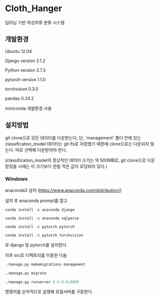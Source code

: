 # Cloth_Hanger


딥러닝 기반 여성의류 분류 시스템

## 개발환경

Ubuntu 12.04

Django version 2.1.2

Python version 3.7.3

pytorch version 1.1.0

torchvision 0.3.0

pandas 0.24.2

miniconda 개발환경 사용

## 설치방법

git clone으로 모든 데이터를 다운받는다, 단, 'management' 폴더 안에 있는 classification_model 데이터는 git lfs로 저장했기 때문에 clone으로는 다운되지 않는다. 따로 선택해 다운받아야 한다.

(classification_model의 정상적인 데이터 크기는 약 500MB로, git clone으로 다운받았을 시에는 이 크기보다 한참 작은 값이 로딩되어 있다.)

### Windows

anaconda3 설치 (https://www.anaconda.com/distribution/)

설치 후 anaconda prompt를 열고

```
conda install -c anaconda django

conda install -c anaconda sqlparse

conda install -c pytorch pytorch

conda install -c pytorch torchvision
```

로 django 및 pytorch를 설치한다.

이후 src로 디렉토리를 이동한 다음

```python
./manage.py makemigrations management

./manage.py migrate

./manage.py runserver 0.0.0.0:8080

```
명령어를 순차적으로 실행해 로컬서버를 구동한다.
